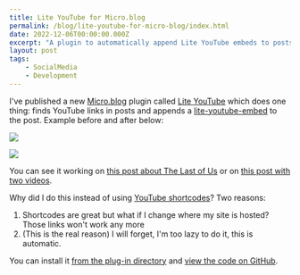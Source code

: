 ```yaml
---
title: Lite YouTube for Micro.blog
permalink: /blog/lite-youtube-for-micro-blog/index.html
date: 2022-12-06T00:00:00.000Z
excerpt: "A plugin to automatically append Lite YouTube embeds to posts"
layout: post
tags:
    - SocialMedia
    - Development
---
```


I've published a new [Micro.blog](https://micro.blog) plugin called [Lite YouTube](https://github.com/rknightuk/micro-blog-lite-youtube) which does one thing: finds YouTube links in posts and appends a [lite-youtube-embed](https://github.com/paulirish/lite-youtube-embed) to the post. Example before and after below:

![](https://cdn.rknight.me/site/lite-youtube-before.png)

![](https://cdn.rknight.me/site/lite-youtube-after.png)

You can see it working on [this post about The Last of Us](https://toot.rknight.me/2022/12/04/last-of-us.html) or on [this post with two videos](https://toot.rknight.me/2022/11/22/i-just-realised.html).

Why did I do this instead of using [YouTube shortcodes](https://discourse.gohugo.io/t/embed-youtube-video/2692/7)? Two reasons:

1. Shortcodes are great but what if I change where my site is hosted? Those links won't work any more
2. (This is the real reason) I will forget, I'm too lazy to do it, this is automatic.

You can install it [from the plug-in directory](https://micro.blog/account/plugins/view/83) and [view the code on GitHub](https://github.com/rknightuk/micro-blog-lite-youtube).